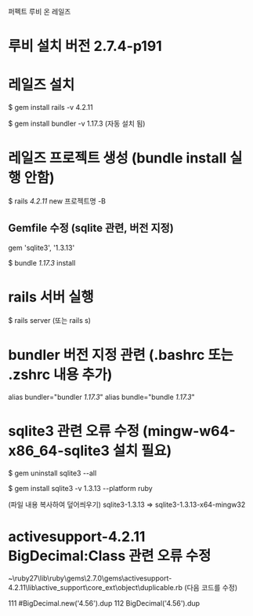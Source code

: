 퍼펙트 루비 온 레일즈


# 루비 설치 버전 2.7.4-p191


# 레일즈 설치

$ gem install rails -v 4.2.11

$ gem install bundler -v 1.17.3 (자동 설치 됨)


# 레일즈 프로젝트 생성 (bundle install 실행 안함)

$ rails _4.2.11_ new 프로젝트명 -B

## Gemfile 수정 (sqlite 관련, 버전 지정)

gem 'sqlite3', '1.3.13'

$ bundle _1.17.3_ install

# rails 서버 실행

$ rails server (또는 rails s)


# bundler 버전 지정 관련 (.bashrc 또는 .zshrc 내용 추가)

alias bundler="bundler _1.17.3_"
alias bundle="bundle _1.17.3_"

# sqlite3 관련 오류 수정 (mingw-w64-x86_64-sqlite3 설치 필요)

$ gem uninstall sqlite3 --all

$ gem install sqlite3 -v 1.3.13 --platform ruby

(파일 내용 복사하여 덮어씌우기)
sqlite3-1.3.13 => sqlite3-1.3.13-x64-mingw32

# activesupport-4.2.11 BigDecimal:Class 관련 오류 수정

~\ruby27\lib\ruby\gems\2.7.0\gems\activesupport-4.2.11\lib\active_support\core_ext\object\duplicable.rb (다음 코드를 수정)

111     #BigDecimal.new('4.56').dup
112     BigDecimal('4.56').dup
